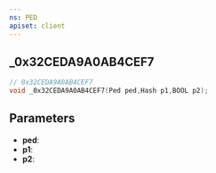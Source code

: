 ```yaml
---
ns: PED
apiset: client
---
```

## _0x32CEDA9A0AB4CEF7

```c
// 0x32CEDA9A0AB4CEF7
void _0x32CEDA9A0AB4CEF7(Ped ped,Hash p1,BOOL p2);
```


## Parameters
* **ped**:
* **p1**:
* **p2**:



